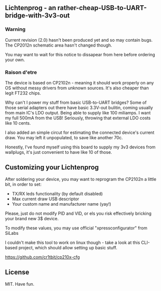 ## Lichtenprog - an rather-cheap-USB-to-UART-bridge-with-3v3-out

### Warning

Current revision (2.0) hasn't been produced yet and so may contain bugs. The CP2012n schematic area hasn't changed though.

You may want to wait for this notice to dissapear from here before ordering your own.

### Raison d'etre

The device is based on CP2102n - meaning it should work properly on any OS without messy drivers from unknown sources. It's also cheaper than legit FT232 chips.

Why can't I power my stuff from basic USB-to-UART bridges? Some of those serial adapters out there have basic 3.3V-out bulitin, coming usually from main IC's LDO output. Being able to supply like 100 miliamps. I want my full 500mA from the USB! Seriously, throwing that external LDO costs like 10 cents.

I also added an simple circut for estimating the connected device's current draw. You may left it unpopulated, to save like another 70c.

Honestly, I've found myself using this board to supply my 3v3 devices from wallplugs, it's just convenient to have like 10 of those.

## Customizing your Lichtenprog

After soldering your device, you may want to reprogram the CP2102n a little bit, in order to set:
 * TX/RX leds functionality (by default disabled)
 * Max current draw USB descriptor
 * Your custom name and manufacturer name (yay!)

Please, just do not modify PID and VID, or els you risk effectively bricking your brand new 3$ device.

To modify these values, you may use official "xpressconfigurator" from SiLabs

I couldn't make this tool to work on linux though - take a look at this CLI-based project, which should allow setting up basic stuff.

https://github.com/cr1tbit/cp210x-cfg

## License
MIT. Have fun.
